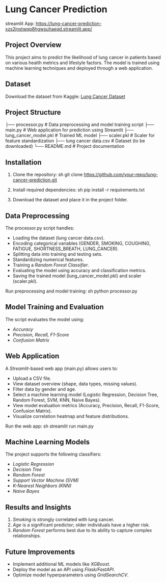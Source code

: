 # Lung Cancer Prediction
streamlit App: https://lung-cancer-prediction-xzs2jnstwqp8hgwsuhaeqd.streamlit.app/

## Project Overview
This project aims to predict the likelihood of lung cancer in patients based on various health metrics and lifestyle factors. The model is trained using machine learning techniques and deployed through a web application.

## Dataset
Download the dataset from Kaggle: [Lung Cancer Dataset](https://www.kaggle.com/datasets/iamtanmayshukla/lung-cancer-data?resource=download)

## Project Structure

├── processor.py         # Data preprocessing and model training script
├── main.py             # Web application for prediction using Streamlit
├── lung_cancer_model.pkl  # Trained ML model
├── scaler.pkl          # Scaler for feature standardization
├── lung cancer data.csv # Dataset (to be downloaded)
└── README.md           # Project documentation


## Installation
1. Clone the repository:
   sh
   git clone https://github.com/your-repo/lung-cancer-prediction.git
   
2. Install required dependencies:
   sh
   pip install -r requirements.txt
   
3. Download the dataset and place it in the project folder.

## Data Preprocessing
The processor.py script handles:
- Loading the dataset (lung cancer data.csv).
- Encoding categorical variables (GENDER, SMOKING, COUGHING, FATIGUE, SHORTNESS_BREATH, LUNG_CANCER).
- Splitting data into training and testing sets.
- Standardizing numerical features.
- Training a *Random Forest Classifier*.
- Evaluating the model using accuracy and classification metrics.
- Saving the trained model (lung_cancer_model.pkl) and scaler (scaler.pkl).

Run preprocessing and model training:
sh
python processor.py


## Model Training and Evaluation
The script evaluates the model using:
- *Accuracy*
- *Precision, Recall, F1-Score*
- *Confusion Matrix*

## Web Application
A *Streamlit*-based web app (main.py) allows users to:
- Upload a CSV file.
- View dataset overview (shape, data types, missing values).
- Filter data by gender and age.
- Select a machine learning model (Logistic Regression, Decision Tree, Random Forest, SVM, KNN, Naive Bayes).
- View model evaluation metrics (Accuracy, Precision, Recall, F1-Score, Confusion Matrix).
- Visualize correlation heatmap and feature distributions.

Run the web app:
sh
streamlit run main.py


## Machine Learning Models
The project supports the following classifiers:
- *Logistic Regression*
- *Decision Tree*
- *Random Forest*
- *Support Vector Machine (SVM)*
- *K-Nearest Neighbors (KNN)*
- *Naive Bayes*

## Results and Insights
1. *Smoking* is strongly correlated with lung cancer.
2. *Age* is a significant predictor; older individuals have a higher risk.
3. *Random Forest* performs best due to its ability to capture complex relationships.

## Future Improvements
- Implement additional ML models like *XGBoost*.
- Deploy the model as an API using *Flask/FastAPI*.
- Optimize model hyperparameters using *GridSearchCV*.
